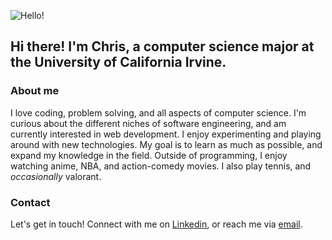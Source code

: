 ![Hello!](https://c.tenor.com/xLkmU4JRI7oAAAAC/wave-snorlax.gif)
## Hi there! I'm Chris, a computer science major at the University of California Irvine.
### About me
I love coding, problem solving, and all aspects of computer science. I'm curious about the different niches of software engineering, and am currently interested in web development. I enjoy experimenting and playing around with new technologies. My goal is to learn as much as possible, and expand my knowledge in the field. Outside of programming, I enjoy watching anime, NBA, and action-comedy movies. I also play tennis, and *occasionally* valorant.
### Contact
Let's get in touch! Connect with me on [Linkedin](https://www.linkedin.com/in/chris-trannn/), or reach me via [email](mailto:christran1773@gmail.com).
